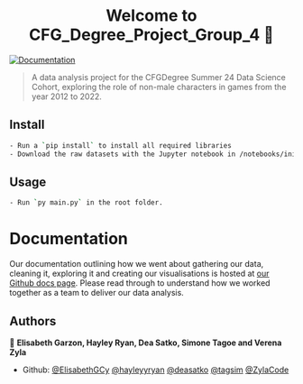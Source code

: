 <h1 align="center">Welcome to CFG_Degree_Project_Group_4 👋</h1>
<p>
  <a href="https://hayleyyryan.github.io/CFG_Degree_Project_Group_4/" target="_blank">
    <img alt="Documentation" src="https://img.shields.io/badge/documentation-yes-brightgreen.svg" />
  </a>
</p>

> A data analysis project for the CFGDegree Summer 24 Data Science Cohort, exploring the role of non-male characters in games from the year 2012 to 2022.

## Install

```sh
- Run a `pip install` to install all required libraries
- Download the raw datasets with the Jupyter notebook in /notebooks/initialise.ipynb
```

## Usage

```sh
- Run `py main.py` in the root folder.
```

# Documentation
Our documentation outlining how we went about gathering our data, cleaning it, exploring it and creating our visualisations is hosted at [our Github docs page]([https://github.com/ElisabethGCy](https://hayleyyryan.github.io/CFG_Degree_Project_Group_4/)). Please read through to understand how we worked together as a team to deliver our data analysis.

## Authors

👤 **Elisabeth Garzon, Hayley Ryan, Dea Satko, Simone Tagoe and Verena Zyla**

* Github: [@ElisabethGCy](https://github.com/ElisabethGCy)
[@hayleyyryan](https://github.com/hayleyyryan)
[@deasatko](https://github.com/deasatko)
[@tagsim](https://github.com/tagsim)
[@ZylaCode](https://github.com/ZylaCode)
